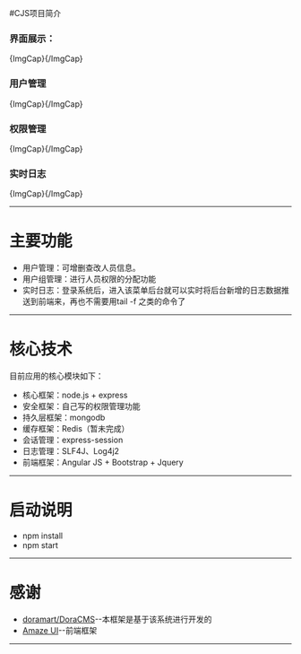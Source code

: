 #CJS项目简介
### 界面展示：
![](){ImgCap}{/ImgCap}

### 用户管理
![](){ImgCap}{/ImgCap}

### 权限管理
![](){ImgCap}{/ImgCap}

### 实时日志
![](){ImgCap}{/ImgCap}
***
# 主要功能
- 用户管理：可增删查改人员信息。
- 用户组管理：进行人员权限的分配功能
- 实时日志：登录系统后，进入该菜单后台就可以实时将后台新增的日志数据推送到前端来，再也不需要用tail -f 之类的命令了
***
# 核心技术
目前应用的核心模块如下：
- 核心框架：node.js + express
- 安全框架：自己写的权限管理功能
- 持久层框架：mongodb
- 缓存框架：Redis（暂未完成）
- 会话管理：express-session
- 日志管理：SLF4J、Log4j2
- 前端框架：Angular JS + Bootstrap + Jquery
***
# 启动说明
- npm install
- npm start
***
# 感谢
- [doramart/DoraCMS](https://github.com/doramart/DoraCMS)--本框架是基于该系统进行开发的
- [Amaze UI](http://tpl.amazeui.org/preview.html?21)--前端框架
***